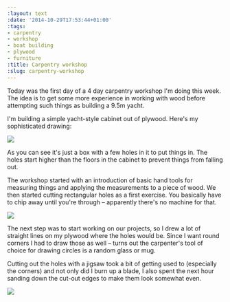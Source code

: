 ```yaml
---
:layout: text
:date: '2014-10-29T17:53:44+01:00'
:tags:
- carpentry
- workshop
- boat building
- plywood
- furniture
:title: Carpentry workshop
:slug: carpentry-workshop
---
```

Today was the first day of a 4 day carpentry workshop I'm doing this week. The idea is to get some more experience in working with wood before attempting such things as building a 9.5m yacht.

I'm building a simple yacht-style cabinet out of plywood. Here's my sophisticated drawing:

![](https://31.media.tumblr.com/6da0b0e4458ec12c9ef5856504812d84/tumblr_inline_ne7tiyVtVB1qcydz0.jpg)

As you can see it's just a box with a few holes in it to put things in. The holes start higher than the floors in the cabinet to prevent things from falling out.

The workshop started with an introduction of basic hand tools for measuring things and applying the measurements to a piece of wood. We then started cutting rectangular holes as a first exercise. You basically have to chip away until you're through – apparently there's no machine for that.

![](https://31.media.tumblr.com/dd7e76113779ec5fa7d42530a871f557/tumblr_inline_ne68xpacvT1qcydz0.jpg)

The next step was to start working on our projects, so I drew a lot of straight lines on my plywood where the holes would be. Since I want round corners I had to draw those as well – turns out the carpenter's tool of choice for drawing circles is a random glass or mug.

Cutting out the holes with a jigsaw took a bit of getting used to (especially the corners) and not only did I burn up a blade, I also spent the next hour sanding down the cut-out edges to make them look somewhat even.

![](https://31.media.tumblr.com/f449580e2c1b34cc79937697083fc49f/tumblr_inline_ne68x9EaGo1qcydz0.jpg)
